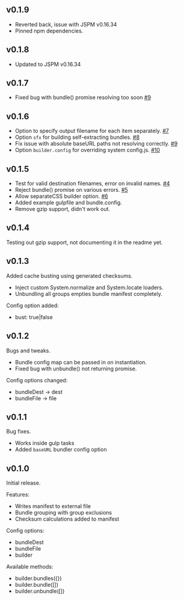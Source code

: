 ## v0.1.9

* Reverted back, issue with JSPM v0.16.34
* Pinned npm dependencies.

## v0.1.8

* Updated to JSPM v0.16.34

## v0.1.7

* Fixed bug with bundle() promise resolving too soon [#9](https://github.com/crstffr/jspm-bundler/issues/9)

## v0.1.6

* Option to specify output filename for each item separately. [#7](https://github.com/crstffr/jspm-bundler/issues/7)
* Option ```sfx``` for building self-extracting bundles. [#8](https://github.com/crstffr/jspm-bundler/issues/8)
* Fix issue with absolute baseURL paths not resolving correctly. [#9](https://github.com/crstffr/jspm-bundler/issues/9)
* Option ```builder.config``` for overriding system config.js. [#10](https://github.com/crstffr/jspm-bundler/issues/10)

## v0.1.5

* Test for valid destination filenames, error on invalid names. [#4](https://github.com/crstffr/jspm-bundler/issues/4)
* Reject bundle() promise on various errors. [#5](https://github.com/crstffr/jspm-bundler/issues/5)
* Allow separateCSS builder option. [#6](https://github.com/crstffr/jspm-bundler/issues/6)
* Added example gulpfile and bundle.config.
* Remove gzip support, didn't work out.

## v0.1.4

Testing out gzip support, not documenting it in the readme yet.

## v0.1.3

Added cache busting using generated checksums.

* Inject custom System.normalize and System.locate loaders.
* Unbundling all groups empties bundle manifest completely.

Config option added:

* bust: true|false

## v0.1.2

Bugs and tweaks.

* Bundle config map can be passed in on instantiation.
* Fixed bug with unbundle() not returning promise.

Config options changed:

* bundleDest -> dest
* bundleFile -> file

## v0.1.1

Bug fixes.

* Works inside gulp tasks
* Added ```baseURL``` bundler config option

## v0.1.0

Initial release.

Features:

* Writes manifest to external file
* Bundle grouping with group exclusions
* Checksum calculations added to manifest

Config options:

* bundleDest
* bundleFile
* builder

Available methods:

* builder.bundles({})
* builder.bundle([])
* builder.unbundle([])

